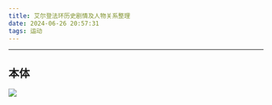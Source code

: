 ```yaml
---
title: 艾尔登法环历史剧情及人物关系整理
date: 2024-06-26 20:57:31
tags: 运动
---
```


<link rel="stylesheet" href="/../css/images.css">

---

## 本体

<img class="half" src="/../images/game/艾尔登法环历史剧情及人物关系整理.png"></img>
